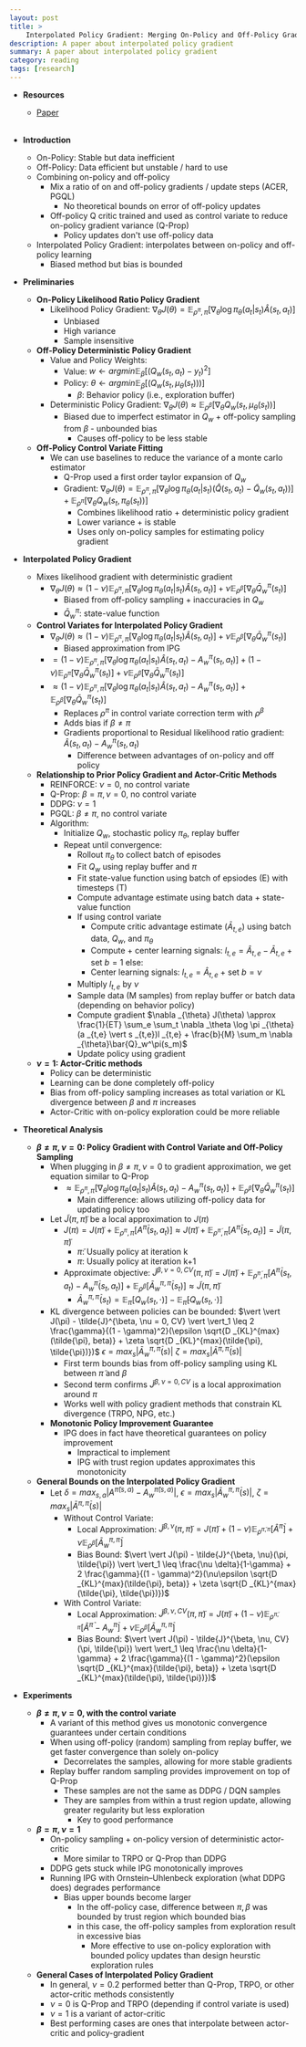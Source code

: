 ```yaml
---
layout: post
title: >
    Interpolated Policy Gradient: Merging On-Policy and Off-Policy Gradient Estimation for Deep Reinforcement Learning
description: A paper about interpolated policy gradient
summary: A paper about interpolated policy gradient
category: reading
tags: [research]
---
```


* **Resources**
    - [Paper](https://arxiv.org/abs/1706.00387)
<br><br/>

* **Introduction**
    * On-Policy: Stable but data inefficient
    * Off-Policy: Data efficient but unstable / hard to use
    * Combining on-policy and off-policy
        * Mix a ratio of on and off-policy gradients / update steps (ACER, PGQL)
            * No theoretical bounds on error of off-policy updates
        * Off-policy Q critic trained and used as control variate to reduce on-policy gradient variance (Q-Prop)
            * Policy updates don't use off-policy data
    * Interpolated Policy Gradient: interpolates between on-policy and off-policy learning
        * Biased method but bias is bounded
* **Preliminaries**
    * **On-Policy Likelihood Ratio Policy Gradient**
        * Likelihood Policy Gradient: $\nabla _{\theta} J(\theta) = \mathbb{E} _{\rho^\pi, \pi}[\nabla _\theta \log \pi _{\theta}(a_t \vert s_t) \hat{A}(s_t, a_t)]$
            * Unbiased
            * High variance
            * Sample insensitive
    * **Off-Policy Deterministic Policy Gradient**
        * Value and Policy Weights:
            * Value: $w \leftarrow argmin \mathbb{E} _{\beta}[(Q_w(s_t, a_t) - y_t)^2]$
            * Policy: $\theta \leftarrow argmin \mathbb{E} _{\beta}[(Q_w(s_t, \mu _\theta(s_t)))]$
                * $\beta$: Behavior policy (i.e., exploration buffer)
        * Deterministic Policy Gradient: $\nabla _{\theta} J(\theta) \approx \mathbb{E} _{\rho^\beta}[\nabla _{\theta}Q_w(s_t, \mu _{\theta}(s_t))]$
            * Biased due to imperfect estimator in $Q_w$ + off-policy sampling from $\beta$ - unbounded bias
                * Causes off-policy to be less stable
    * **Off-Policy Control Variate Fitting**
        * We can use baselines to reduce the variance of a monte carlo estimator
            * Q-Prop used a first order taylor expansion of $Q_w$
            * Gradient: $\nabla _{\theta} J(\theta) = \mathbb{E} _{\rho^\pi, \pi}[\nabla _{\theta} \log \pi _{\theta}(a_t \vert s_t)(\hat{Q}(s_t, a_t) - \tilde{Q}_w (s_t, a_t))] + \mathbb{E} _{\rho^\pi}[\nabla _{\theta}Q_w(s_t, \pi _{\theta}(s_t))]$
                * Combines likelihood ratio + deterministic policy gradient
                * Lower variance + is stable
                * Uses only on-policy samples for estimating policy gradient
* **Interpolated Policy Gradient**
    * Mixes likelihood gradient with deterministic gradient
        * $\nabla _\theta J(\theta) \approx (1-\nu) \mathbb{E} _{\rho^\pi, \pi}[\nabla _\theta \log \pi _{\theta}(a_t \vert s_t) \hat{A}(s_t, a_t)] + \nu \mathbb{E} _{\rho^\beta}[\nabla _{\theta}\bar{Q}_w^\pi(s_t)]$
            * Biased from off-policy sampling + inaccuracies in $Q_w$
            * $\bar{Q}_w^\pi$: state-value function
    * **Control Variates for Interpolated Policy Gradient**
        * $\nabla _{\theta}J(\theta) \approx (1-\nu) \mathbb{E} _{\rho^\pi, \pi}[\nabla _\theta \log \pi _{\theta}(a_t \vert s_t) \hat{A}(s_t, a_t)] + \nu \mathbb{E} _{\rho^\beta}[\nabla _{\theta}\bar{Q}_w^\pi(s_t)]$
            * Biased approximation from IPG
        * $= (1-\nu) \mathbb{E} _{\rho^\pi, \pi}[\nabla _\theta \log \pi _{\theta}(a_t \vert s_t) \hat{A}(s_t, a_t) - A_w^\pi(s_t, a_t)] + (1 - \nu)\mathbb{E} _{\rho^\pi}[\nabla _{\theta}\bar{Q}_w^\pi(s_t)] + \nu \mathbb{E} _{\rho^\beta}[\nabla _{\theta}\bar{Q}_w^\pi(s_t)]$
        * $\approx (1-\nu) \mathbb{E} _{\rho^\pi, \pi}[\nabla _\theta \log \pi _{\theta}(a_t \vert s_t) \hat{A}(s_t, a_t) - A_w^\pi(s_t, a_t)] + \mathbb{E} _{\rho^\beta}[\nabla _{\theta}\bar{Q}_w^\pi(s_t)]$
            * Replaces $\rho^\pi$ in control variate correction term with $\rho^\beta$
            * Adds bias if $\beta \neq \pi$
            * Gradients proportional to Residual likelihood ratio gradient: $\hat{A}(s_t, a_t) - A_w^\pi(s_t, a_t)$
                * Difference between advantages of on-policy and off policy
    * **Relationship to Prior Policy Gradient and Actor-Critic Methods**
        * REINFORCE: $\nu = 0$, no control variate
        * Q-Prop: $\beta = \pi, \nu = 0$, no control variate
        * DDPG: $\nu = 1$
        * PGQL: $\beta \neq \pi$, no control variate
        * Algorithm:
            * Initialize $Q_w$, stochastic policy $\pi _{\theta}$, replay buffer
            * Repeat until convergence:
                * Rollout $\pi _{\theta}$ to collect batch of episodes
                * Fit $Q_w$ using replay buffer and $\pi$
                * Fit state-value function using batch of epsiodes (E) with timesteps (T)
                * Compute advantage estimate using batch data + state-value function
                * If using control variate
                    * Compute critic advantage estimate ($\bar{A} _{t,e}$) using batch data, $Q_w$, and $\pi _{\theta}$
                    * Compute + center learning signals: $l _{t,e} = \hat{A} _{t,e} - \bar{A} _{t,e}$ + set $b=1$
                else:
                    * Center learning signals: $l _{t,e} = \hat{A} _{t,e}$ + set $b=\nu$
                * Multiply $l _{t,e}$ by $\nu$
                * Sample data (M samples) from replay buffer or batch data (depending on behavior policy)
                * Compute gradient $\nabla _{\theta} J(\theta) \approx \frac{1}{ET} \sum_e \sum_t \nabla _\theta \log \pi _{\theta}(a _{t,e} \vert s _{t,e})l _{t,e} + \frac{b}{M} \sum_m \nabla _{\theta}\bar{Q}_w^\pi(s_m)$
                * Update policy using gradient
    * **$\nu = 1$: Actor-Critic methods**
        * Policy can be deterministic
        * Learning can be done completely off-policy
        * Bias from off-policy sampling increases as total variation or KL divergence between $\beta$ and $\pi$ increases
        * Actor-Critic with on-policy exploration could be more reliable
* **Theoretical Analysis**
    * **$\beta \neq \pi, \nu = 0$: Policy Gradient with Control Variate and Off-Policy Sampling**
        * When plugging in $\beta \neq \pi, \nu = 0$ to gradient approximation, we get equation similar to Q-Prop
            * $\approx \mathbb{E} _{\rho^\pi, \pi}[\nabla _\theta \log \pi _{\theta}(a_t \vert s_t) \hat{A}(s_t, a_t) - A_w^\pi(s_t, a_t)] + \mathbb{E} _{\rho^\beta}[\nabla _{\theta}\bar{Q}_w^\pi(s_t)]$
                * Main difference: allows utilizing off-policy data for updating policy too
        * Let $\tilde{J}(\pi, \tilde{\pi})$ be a local approximation to $J(\pi)$
            * $J(\pi) = J(\tilde{\pi}) + \mathbb{E} _{\rho^\pi, \pi}[A^{\tilde{\pi}}(s_t, a_t)] \approx J(\tilde{\pi}) + \mathbb{E} _{\rho^{\tilde{\pi}}, \pi}[A^{\tilde{\pi}}(s_t, a_t)] = \tilde{J}(\pi, \tilde{\pi})$
                * $\tilde{\pi}$: Usually policy at iteration k
                * $\pi$: Usually policy at iteration k+1
            * Approximate objective: $\tilde{J}^{\beta, \nu = 0, CV} (\pi, \tilde{\pi}) = J(\tilde{\pi}) + \mathbb{E} _{\rho^\tilde{\pi}, \pi}[A^{\tilde{\pi}}(s_t, a_t) - A_w^{\tilde{\pi}}(s_t, a_t)] + \mathbb{E} _{\rho^\beta}[\bar{A}_w^{\pi, \tilde{\pi}}(s_t)] \approx \tilde{J}(\pi, \tilde{\pi})$
                * $\bar{A}_w^{\pi, \tilde{\pi}}(s_t) = \mathbb{E} _{\pi}[Q_w(s_t, \cdot)] - \mathbb{E} _{\tilde{\pi}}[Q_w(s_t, \cdot)]$ 
        * KL divergence between policies can be bounded: $\vert \vert J(\pi) - \tilde{J}^{\beta, \nu = 0, CV} \vert \vert_1 \leq 2 \frac{\gamma}{(1 - \gamma)^2}(\epsilon \sqrt{D _{KL}^{max}(\tilde{\pi}, beta)} + \zeta \sqrt{D _{KL}^{max}(\tilde{\pi}, \tilde{\pi})})$
            $\epsilon = max_s \vert \bar{A}_w^{\pi, \tilde{\pi}}(s) \vert$
            $\zeta = max_s \vert \bar{A}^{\pi, \tilde{\pi}}(s) \vert$
            * First term bounds bias from off-policy sampling using KL between $\tilde{\pi}$ and $\beta$
            * Second term confirms $\tilde{J}^{\beta, \nu = 0, CV}$ is a local approximation around $\pi$
            * Works well with policy gradient methods that constrain KL divergence (TRPO, NPG, etc.)
        * **Monotonic Policy Improvement Guarantee**
            * IPG does in fact have theoretical guarantees on policy improvement
                * Impractical to implement
                * IPG with trust region updates approximates this monotonicity
    * **General Bounds on the Interpolated Policy Gradient**
        * Let $\delta = max _{s,a} \vert A^{\tilde{\pi}(s,a)} - A_w^{\tilde{\pi}(s,a)}\vert$, $\epsilon = max_s \vert \bar{A}_w^{\pi, \tilde{\pi}}(s) \vert$, $\zeta = max_s \vert \bar{A}^{\pi, \tilde{\pi}}(s) \vert$
            * Without Control Variate:
                * Local Approximation: $\tilde{J}^{\beta, \nu} (\pi, \tilde{\pi}) = J(\tilde{\pi}) + (1 - \nu)\mathbb{E} _{\rho^{\tilde{\pi}, \pi}}[\hat{A}^{\tilde{\pi}}] + \nu \mathbb{E} _{\rho^{\beta}}[\bar{A}_w^{\pi, \tilde{\pi}}]$
                * Bias Bound: $\vert \vert J(\pi) - \tilde{J}^{\beta, \nu}(\pi, \tilde{\pi}) \vert \vert_1 \leq \frac{\nu \delta}{1-\gamma} + 2 \frac{\gamma}{(1 - \gamma)^2}(\nu\epsilon \sqrt{D _{KL}^{max}(\tilde{\pi}, beta)} + \zeta \sqrt{D _{KL}^{max}(\tilde{\pi}, \tilde{\pi})})$
            * With Control Variate: 
                * Local Approximation: $\tilde{J}^{\beta, \nu, CV} (\pi, \tilde{\pi}) = J(\tilde{\pi}) + (1 - \nu)\mathbb{E} _{\rho^{\tilde{\pi}, \pi}}[\hat{A}^{\tilde{\pi}} - A_w^{\tilde{\pi}}] + \nu \mathbb{E} _{\rho^{\beta}}[\bar{A}_w^{\pi, \tilde{\pi}}]$
                * Bias Bound: $\vert \vert J(\pi) - \tilde{J}^{\beta, \nu, CV}(\pi, \tilde{\pi}) \vert \vert_1 \leq \frac{\nu \delta}{1-\gamma} + 2 \frac{\gamma}{(1 - \gamma)^2}(\epsilon \sqrt{D _{KL}^{max}(\tilde{\pi}, beta)} + \zeta \sqrt{D _{KL}^{max}(\tilde{\pi}, \tilde{\pi})})$
* **Experiments**
    * **$\beta \neq \pi, \nu = 0$, with the control variate**
        * A variant of this method gives us monotonic convergence guarantees under certain conditions
        * When using off-policy (random) sampling from replay buffer, we get faster convergence than solely on-policy
            * Decorrelates the samples, allowing for more stable gradients
        * Replay buffer random sampling provides improvement on top of Q-Prop
            * These samples are not the same as DDPG / DQN samples
            * They are samples from within a trust region update, allowing greater regularity but less exploration
                * Key to good performance
    * **$\beta = \pi, \nu = 1$**
        * On-policy sampling + on-policy version of deterministic actor-critic
            * More similar to TRPO or Q-Prop than DDPG
        * DDPG gets stuck while IPG monotonically improves
        * Running IPG with Ornstein–Uhlenbeck exploration (what DDPG does) degrades performance
            * Bias upper bounds become larger
                * In the off-policy case, difference between $\pi, \beta$ was bounded by trust region which bounded bias
                * in this case, the off-policy samples from exploration result in excessive bias
                    * More effective to use on-policy exploration with bounded policy updates than design heurstic exploration rules
    * **General Cases of Interpolated Policy Gradient**
        * In general, $\nu = 0.2$ performed better than Q-Prop, TRPO, or other actor-critic methods consistently
        * $\nu = 0$ is Q-Prop and TRPO (depending if control variate is used)
        * $\nu = 1$ is a variant of actor-critic
        * Best performing cases are ones that interpolate between actor-critic and policy-gradient



